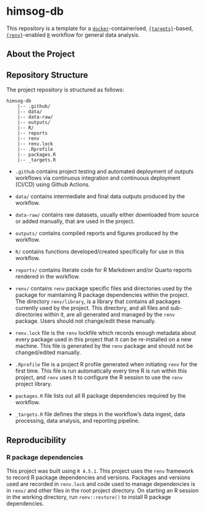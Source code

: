 
<!-- README.md is generated from README.Rmd. Please edit that file -->

# himsog-db

<!-- badges: start -->

<!-- badges: end -->

This repository is a template for a
[`docker`](https://www.docker.com/get-started)-containerised,
[`{targets}`](https://docs.ropensci.org/targets/)-based,
[`{renv}`](https://rstudio.github.io/renv/articles/renv.html)-enabled
[`R`](https://cran.r-project.org/) workflow for general data analysis.

## About the Project

## Repository Structure

The project repository is structured as follows:

    himsog-db
        |-- .github/
        |-- data/
        |-- data-raw/
        |-- outputs/
        |-- R/
        |-- reports
        |-- renv
        |-- renv.lock
        |-- .Rprofile
        |-- packages.R
        |-- _targets.R

  - `.github` contains project testing and automated deployment of
    outputs workflows via continuous integration and continuous
    deployment (CI/CD) using Github Actions.

  - `data/` contains intermediate and final data outputs produced by the
    workflow.

  - `data-raw/` contains raw datasets, usually either downloaded from
    source or added manually, that are used in the project.

  - `outputs/` contains compiled reports and figures produced by the
    workflow.

  - `R/` contains functions developed/created specifically for use in
    this workflow.

  - `reports/` contains literate code for R Markdown and/or Quarto
    reports rendered in the workflow.

  - `renv/` contains `renv` package specific files and directories used
    by the package for maintaining R package dependencies within the
    project. The directory `renv/library`, is a library that contains
    all packages currently used by the project. This directory, and all
    files and sub-directories within it, are all generated and managed
    by the `renv` package. Users should not change/edit these manually.

  - `renv.lock` file is the `renv` lockfile which records enough
    metadata about every package used in this project that it can be
    re-installed on a new machine. This file is generated by the `renv`
    package and should not be changed/edited manually.

  - `.Rprofile` file is a project R profile generated when initiating
    `renv` for the first time. This file is run automatically every time
    R is run within this project, and `renv` uses it to configure the R
    session to use the `renv` project library.

  - `packages.R` file lists out all R package dependencies required by
    the workflow.

  - `_targets.R` file defines the steps in the workflow’s data ingest,
    data processing, data analysis, and reporting pipeline.

## Reproducibility

### R package dependencies

This project was built using `R 4.5.1`. This project uses the `renv`
framework to record R package dependencies and versions. Packages and
versions used are recorded in `renv.lock` and code used to manage
dependencies is in `renv/` and other files in the root project
directory. On starting an R session in the working directory, run
`renv::restore()` to install R package dependencies.
